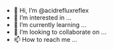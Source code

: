 - 👋 Hi, I’m @acidrefluxreflex
- 👀 I’m interested in ...
- 🌱 I’m currently learning ...
- 💞️ I’m looking to collaborate on ...
- 📫 How to reach me ...


